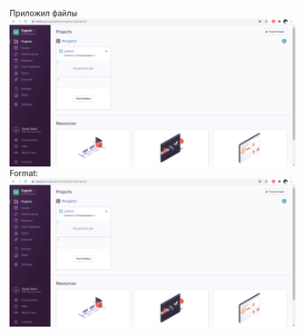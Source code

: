 Приложил файлы
![1](https://github.com/loshkarevev/Homeworks/blob/main/10-monitoring-05-sentry/1.png)
Format: ![1](https://github.com/loshkarevev/Homeworks/blob/main/10-monitoring-05-sentry/1.png)
